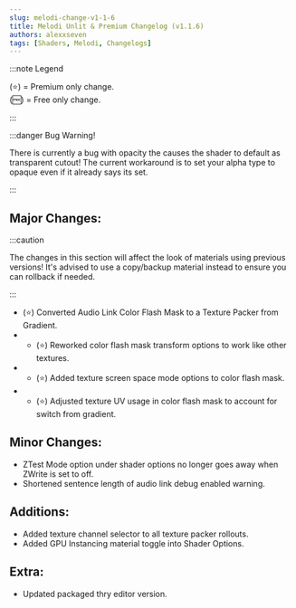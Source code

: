 ```yaml
---
slug: melodi-change-v1-1-6
title: Melodi Unlit & Premium Changelog (v1.1.6)
authors: alexxseven
tags: [Shaders, Melodi, Changelogs]
---
```


:::note Legend

(⭐) = Premium only change.     
(🆓) = Free only change.

:::

:::danger Bug Warning!

There is currently a bug with opacity the causes the shader to default as transparent cutout! The current workaround is to set your alpha type to opaque even if it already says its set.

:::

## Major Changes:
:::caution

The changes in this section will affect the look of materials using previous versions! It's advised to use a copy/backup material instead to ensure you can rollback if needed.

:::
- (⭐) Converted Audio Link Color Flash Mask to a Texture Packer from Gradient.
- - (⭐) Reworked color flash mask transform options to work like other textures.
- - (⭐) Added texture screen space mode options to color flash mask.
- - (⭐) Adjusted texture UV usage in color flash mask to account for switch from gradient.

## Minor Changes:
- ZTest Mode option under shader options no longer goes away when ZWrite is set to off.
- Shortened sentence length of audio link debug enabled warning.

## Additions:
- Added texture channel selector to all texture packer rollouts.
- Added GPU Instancing material toggle into Shader Options.

## Extra:
- Updated packaged thry editor version.